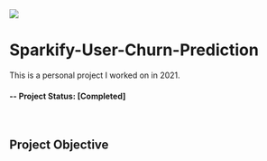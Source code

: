 <img src="/image/image.img">

# Sparkify-User-Churn-Prediction
This is a personal project I worked on in 2021.

#### -- Project Status: [Completed]

<br />

## Project Objective

